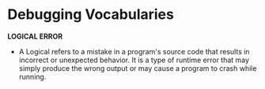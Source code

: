 # Debugging Vocabularies

 **LOGICAL ERROR**

- A Logical refers to a mistake in a program's source code that results in incorrect or unexpected behavior. It is a type of runtime error that may simply produce the wrong output or may cause a program to crash while running.

